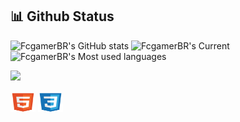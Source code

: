 ## 📊 Github Status
![FcgamerBR's GitHub stats](https://github-readme-stats.vercel.app/api?username=FcgamerBR&show_icons=true&theme=transparent&include_all_commits=true&count_private=true)
![FcgamerBR's Current](https://github-readme-streak-stats.herokuapp.com/?user=FcgamerBR&theme=transparent&hide_border=false)
![FcgamerBR's Most used languages](https://github-readme-stats.vercel.app/api/top-langs/?username=FcgamerBR&layout=compact&langs_count=7&theme=dark)

<div> 
  <a href="https://www.linkedin.com/in/fabricio-santos-2b5b86236" target="_blank"><img src="https://img.shields.io/badge/-LinkedIn-%230077B5?style=for-the-badge&logo=linkedin&logoColor=white" target="_blank"></a>
</div>

<div style="display: inline_block"><br>
  <img align="center" alt="fc-HTML" height="30" width="40" src="https://raw.githubusercontent.com/devicons/devicon/master/icons/html5/html5-original.svg">
  <img align="center" alt="fc-CSS" height="30" width="40" src="https://raw.githubusercontent.com/devicons/devicon/master/icons/css3/css3-original.svg">
</div>

<!--![FcgamerBR's Most used languages](https://github-readme-stats.vercel.app/api/top-langs/?username=FcgamerBR&layout=compact&langs_count=7&theme=dark)
![Snake animation](https://github.com/FcgamerBR/FcgamerBR/blob/outpot/github-contribution-grid-snake.svg)
